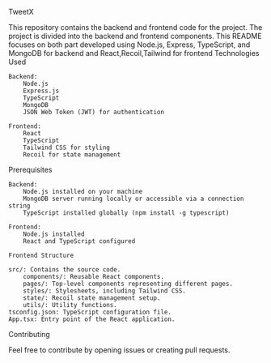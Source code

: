 TweetX


This repository contains the backend and frontend code for the project. The project is divided into the backend and frontend components. This README focuses on both part developed using Node.js, Express, TypeScript, and MongoDB for backend and React,Recoil,Tailwind for frontend
Technologies Used

    Backend:
        Node.js
        Express.js
        TypeScript
        MongoDB
        JSON Web Token (JWT) for authentication

    Frontend:
        React
        TypeScript
        Tailwind CSS for styling
        Recoil for state management

Prerequisites

    Backend:
        Node.js installed on your machine
        MongoDB server running locally or accessible via a connection string
        TypeScript installed globally (npm install -g typescript)

    Frontend:
        Node.js installed
        React and TypeScript configured

    Frontend Structure

    src/: Contains the source code.
        components/: Reusable React components.
        pages/: Top-level components representing different pages.
        styles/: Stylesheets, including Tailwind CSS.
        state/: Recoil state management setup.
        utils/: Utility functions.
    tsconfig.json: TypeScript configuration file.
    App.tsx: Entry point of the React application.

Contributing

Feel free to contribute by opening issues or creating pull requests.
